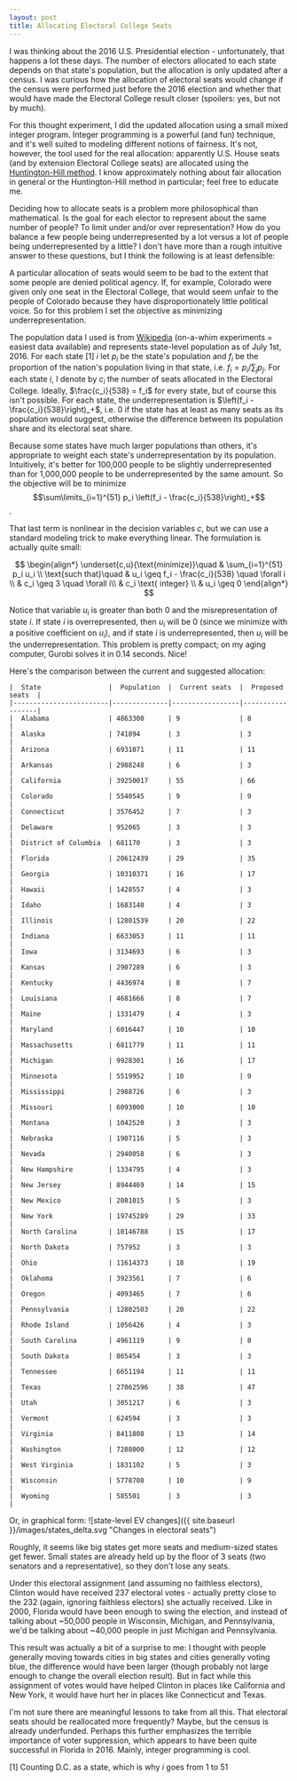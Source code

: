 ```yaml
---
layout: post
title: Allocating Electoral College Seats
---
```


I was thinking about the 2016 U.S. Presidential election - unfortunately, that happens a lot these days. The number of electors allocated to each state depends on that state's population, but the allocation is only updated after a census. I was curious how the allocation of electoral seats would change if the census were performed just before the 2016 election and whether that would have made the Electoral College result closer (spoilers: yes, but not by much).

For this thought experiment, I did the updated allocation using a small mixed integer program. Integer programming is a powerful (and fun) technique, and it's well suited to modeling different notions of fairness. It's not, however, the tool used for the real allocation: apparently U.S. House seats (and by extension Electoral College seats) are allocated using the [Huntington-Hill method](https://en.wikipedia.org/wiki/Huntington–Hill_method). I know approximately nothing about fair allocation in general or the Huntington-Hill method in particular; feel free to educate me.

Deciding how to allocate seats is a problem more philosophical than mathematical. Is the goal for each elector to represent about the same number of people? To limit under and/or over representation? How do you balance a few people being underrepresented by a lot versus a lot of people being underrepresented by a little? I don't have more than a rough intuitive answer to these questions, but I think the following is at least defensible:

A particular allocation of seats would seem to be bad to the extent that some people are denied political agency. If, for example, Colorado were given only one seat in the Electoral College, that would seem unfair to the people of Colorado because they have disproportionately little political voice. So for this problem I set the objective as minimizing underrepresentation. 

The population data I used is from [Wikipedia](https://en.wikipedia.org/wiki/List_of_U.S._states_and_territories_by_population) (on-a-whim experiments = easiest data available) and represents state-level population as of July 1st, 2016. For each state [1] $i$ let $p_i$ be the state's population and $f_i$ be the proportion of the nation's population living in that state, i.e. $f_i = p_i / \sum_j p_j$. For each state $i$, I denote by $c_i$ the number of seats allocated in the Electoral College. Ideally, $\frac{c_i}{538} = f_i$ for every state, but of course this isn't possible. For each state, the underrepresentation is $\left(f_i - \frac{c_i}{538}\right)_+$, i.e. 0 if the state has at least as many seats as its population would suggest, otherwise the difference between its population share and its electoral seat share.

Because some states have much larger populations than others, it's appropriate to weight each state's underrepresentation by its population. Intuitively, it's better for 100,000 people to be slightly underrepresented than for 1,000,000 people to be underrepresented by the same amount. So the objective will be to minimize $$\sum\limits_{i=1}^{51} p_i \left(f_i - \frac{c_i}{538}\right)_+$$.

That last term is nonlinear in the decision variables $c$, but we can use a standard modeling trick to make everything linear. The formulation is actually quite small:

$$
\begin{align*}
\underset{c,u}{\text{minimize}}\quad & \sum_{i=1}^{51} p_i u_i \\
\text{such that}\quad & u_i \geq f_i - \frac{c_i}{538} \quad \forall i \\
& c_i \geq 3 \quad \forall i\\
& c_i \text{ integer} \\
& u_i \geq 0
\end{align*}
$$

Notice that variable $u_i$ is greater than both 0 and the misrepresentation of state $i$. If state $i$ is overrepresented, then $u_i$ will be 0 (since we minimize with a positive coefficient on $u_i$), and if state $i$ is underrepresented, then $u_i$ will be the underrepresentation. This problem is pretty compact; on my aging computer, Gurobi solves it in 0.14 seconds. Nice!

Here's the comparison between the current and suggested allocation:
```
|  State                 |  Population  |  Current seats  |  Proposed seats  | 
|------------------------|--------------|-----------------|------------------| 
|  Alabama               | 4863300      | 9               | 8                | 
|  Alaska                | 741894       | 3               | 3                | 
|  Arizona               | 6931071      | 11              | 11               | 
|  Arkansas              | 2988248      | 6               | 3                | 
|  California            | 39250017     | 55              | 66               | 
|  Colorado              | 5540545      | 9               | 9                | 
|  Connecticut           | 3576452      | 7               | 3                | 
|  Delaware              | 952065       | 3               | 3                | 
|  District of Columbia  | 681170       | 3               | 3                | 
|  Florida               | 20612439     | 29              | 35               | 
|  Georgia               | 10310371     | 16              | 17               | 
|  Hawaii                | 1428557      | 4               | 3                | 
|  Idaho                 | 1683140      | 4               | 3                | 
|  Illinois              | 12801539     | 20              | 22               | 
|  Indiana               | 6633053      | 11              | 11               | 
|  Iowa                  | 3134693      | 6               | 3                | 
|  Kansas                | 2907289      | 6               | 3                | 
|  Kentucky              | 4436974      | 8               | 7                | 
|  Louisiana             | 4681666      | 8               | 7                | 
|  Maine                 | 1331479      | 4               | 3                | 
|  Maryland              | 6016447      | 10              | 10               | 
|  Massachusetts         | 6811779      | 11              | 11               | 
|  Michigan              | 9928301      | 16              | 17               | 
|  Minnesota             | 5519952      | 10              | 9                | 
|  Mississippi           | 2988726      | 6               | 3                | 
|  Missouri              | 6093000      | 10              | 10               | 
|  Montana               | 1042520      | 3               | 3                | 
|  Nebraska              | 1907116      | 5               | 3                | 
|  Nevada                | 2940058      | 6               | 3                | 
|  New Hampshire         | 1334795      | 4               | 3                | 
|  New Jersey            | 8944469      | 14              | 15               | 
|  New Mexico            | 2081015      | 5               | 3                | 
|  New York              | 19745289     | 29              | 33               | 
|  North Carolina        | 10146788     | 15              | 17               | 
|  North Dakota          | 757952       | 3               | 3                | 
|  Ohio                  | 11614373     | 18              | 19               | 
|  Oklahoma              | 3923561      | 7               | 6                | 
|  Oregon                | 4093465      | 7               | 6                | 
|  Pennsylvania          | 12802503     | 20              | 22               | 
|  Rhode Island          | 1056426      | 4               | 3                | 
|  South Carolina        | 4961119      | 9               | 8                | 
|  South Dakota          | 865454       | 3               | 3                | 
|  Tennessee             | 6651194      | 11              | 11               | 
|  Texas                 | 27862596     | 38              | 47               | 
|  Utah                  | 3051217      | 6               | 3                | 
|  Vermont               | 624594       | 3               | 3                | 
|  Virginia              | 8411808      | 13              | 14               | 
|  Washington            | 7288000      | 12              | 12               | 
|  West Virginia         | 1831102      | 5               | 3                | 
|  Wisconsin             | 5778708      | 10              | 9                | 
|  Wyoming               | 585501       | 3               | 3                | 
```
Or, in graphical form:
![state-level EV changes]({{ site.baseurl }}/images/states_delta.svg "Changes in electoral seats")

Roughly, it seems like big states get more seats and medium-sized states get fewer. Small states are already held up by the floor of 3 seats (two senators and a representative), so they don't lose any seats.

Under this electoral assignment (and assuming no faithless electors), Clinton would have received 237 electoral votes - actually pretty close to the 232 (again, ignoring faithless electors) she actually received. Like in 2000, Florida would have been enough to swing the election, and instead of talking about ~50,000 people in Wisconsin, Michigan, and Pennsylvania, we'd be talking about ~40,000 people in just Michigan and Pennsylvania.

This result was actually a bit of a surprise to me: I thought with people generally moving towards cities in big states and cities generally voting blue, the difference would have been larger (though probably not large enough to change the overall election result). But in fact while this assignment of votes would have helped Clinton in places like California and New York, it would have hurt her in places like Connecticut and Texas.

I'm not sure there are meaningful lessons to take from all this. That electoral seats should be reallocated more frequently? Maybe, but the census is already underfunded. Perhaps this further emphasizes the terrible importance of voter suppression, which appears to have been quite successful in Florida in 2016. Mainly, integer programming is cool.

[1] Counting D.C. as a state, which is why $i$ goes from 1 to 51
